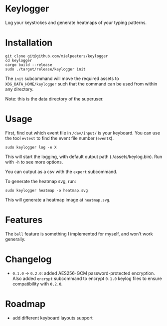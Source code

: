 # Keylogger

Log your keystrokes and generate heatmaps of your typing patterns.



# Installation

```shell
git clone git@github.com/mielpeeters/keylogger
cd keylogger
cargo build --release
sudo ./target/release/keylogger init
```
The `init` subcommand will move the required assets to `XDG_DATA_HOME/keylogger` such that the 
command can be used from within any directory.

Note: this is the data directory of the superuser.

# Usage

First, find out which event file in `/dev/input/` is your keyboard. 
You can use the tool `evtest` to find the event file number (`eventX`).

```shell
sudo keylogger log -e X
```
This will start the logging, with default output path (./assets/keylog.bin). Run with `-h` to see more options.


You can output as a csv with the `export` subcommand.


To generate the heatmap svg, run:
```shell
sudo keylogger heatmap -o heatmap.svg
```
This will generate a heatmap image at `heatmap.svg`.

# Features

The `bell` feature is something I implemented for myself, and won't work generally.

# Changelog 
- `0.1.0` -> `0.2.0`: added AES256-GCM password-protected encryption. Also added `encrypt` subcommand to encrypt `0.1.0` keylog files to ensure compatibility with `0.2.0`.

# Roadmap

- add different keyboard layouts support
